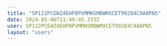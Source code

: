 ```yaml
---
title: "SP122PCEWZ4EHPBPVMMHSMBWMXCET99284C9A8PN5"
date: 2024-05-06T11:49:45.333Z
user: SP122PCEWZ4EHPBPVMMHSMBWMXCET99284C9A8PN5
layout: "users"
---
```

    